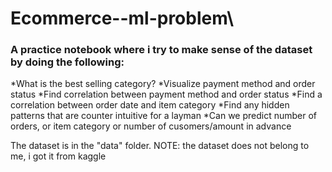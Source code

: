 # Ecommerce--ml-problem\
### A practice notebook where i try to make sense of the  dataset by doing the following:

*What is the best selling category?
       *Visualize payment method and order status
       *Find correlation between payment method and order status
       *Find a correlation between order date and item category
       *Find any hidden patterns that are counter intuitive for a layman
       *Can we predict number of orders, or item category or number of cusomers/amount in advance
      
 
 The dataset is in the "data" folder. 
 NOTE: the dataset does not belong to me, i got it from kaggle 

